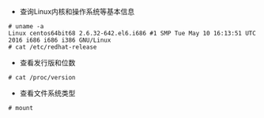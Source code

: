 - 查询Linux内核和操作系统等基本信息

```
# uname -a
Linux centos64bit68 2.6.32-642.el6.i686 #1 SMP Tue May 10 16:13:51 UTC 2016 i686 i686 i386 GNU/Linux
# cat /etc/redhat-release
```

- 查看发行版和位数

```
# cat /proc/version
```

- 查看文件系统类型
```
# mount
```
